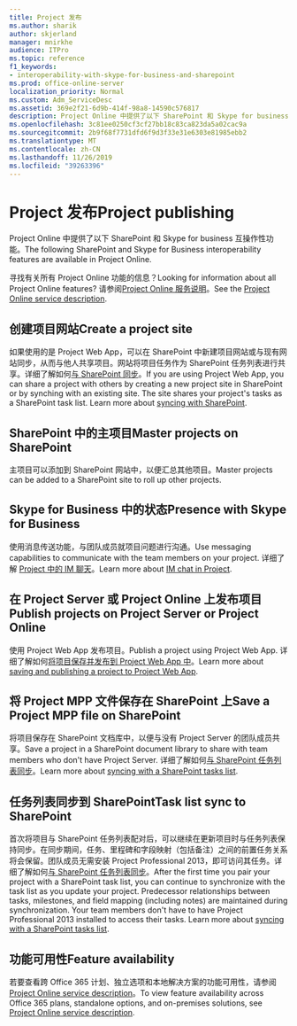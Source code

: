 ```yaml
---
title: Project 发布
ms.author: sharik
author: skjerland
manager: mnirkhe
audience: ITPro
ms.topic: reference
f1_keywords:
- interoperability-with-skype-for-business-and-sharepoint
ms.prod: office-online-server
localization_priority: Normal
ms.custom: Adm_ServiceDesc
ms.assetid: 369e2f21-6d9b-414f-98a8-14590c576817
description: Project Online 中提供了以下 SharePoint 和 Skype for business 互操作性功能。
ms.openlocfilehash: 3c81ee0250cf3cf27bb18c83ca823da5a02cac9a
ms.sourcegitcommit: 2b9f68f7731dfd6f9d3f33e31e6303e81985ebb2
ms.translationtype: MT
ms.contentlocale: zh-CN
ms.lasthandoff: 11/26/2019
ms.locfileid: "39263396"
---
```

# <a name="project-publishing"></a><span data-ttu-id="a7a29-103">Project 发布</span><span class="sxs-lookup"><span data-stu-id="a7a29-103">Project publishing</span></span>

<span data-ttu-id="a7a29-104">Project Online 中提供了以下 SharePoint 和 Skype for business 互操作性功能。</span><span class="sxs-lookup"><span data-stu-id="a7a29-104">The following SharePoint and Skype for Business interoperability features are available in Project Online.</span></span>
  
<span data-ttu-id="a7a29-105">寻找有关所有 Project Online 功能的信息？</span><span class="sxs-lookup"><span data-stu-id="a7a29-105">Looking for information about all Project Online features?</span></span> <span data-ttu-id="a7a29-106">请参阅[Project Online 服务说明](project-online-service-description.md)。</span><span class="sxs-lookup"><span data-stu-id="a7a29-106">See the [Project Online service description](project-online-service-description.md).</span></span>
  
## <a name="create-a-project-site"></a><span data-ttu-id="a7a29-107">创建项目网站</span><span class="sxs-lookup"><span data-stu-id="a7a29-107">Create a project site</span></span>

<span data-ttu-id="a7a29-p102">如果使用的是 Project Web App，可以在 SharePoint 中新建项目网站或与现有网站同步，从而与他人共享项目。网站将项目任务作为 SharePoint 任务列表进行共享。详细了解如何[与 SharePoint 同步](https://go.microsoft.com/fwlink/p/?LinkId=271352)。</span><span class="sxs-lookup"><span data-stu-id="a7a29-p102">If you are using Project Web App, you can share a project with others by creating a new project site in SharePoint or by synching with an existing site. The site shares your project's tasks as a SharePoint task list. Learn more about [syncing with SharePoint](https://go.microsoft.com/fwlink/p/?LinkId=271352).</span></span>
  
## <a name="master-projects-on-sharepoint"></a><span data-ttu-id="a7a29-111">SharePoint 中的主项目</span><span class="sxs-lookup"><span data-stu-id="a7a29-111">Master projects on SharePoint</span></span>

<span data-ttu-id="a7a29-112">主项目可以添加到 SharePoint 网站中，以便汇总其他项目。</span><span class="sxs-lookup"><span data-stu-id="a7a29-112">Master projects can be added to a SharePoint site to roll up other projects.</span></span> 
  
## <a name="presence-with-skype-for-business"></a><span data-ttu-id="a7a29-113">Skype for Business 中的状态</span><span class="sxs-lookup"><span data-stu-id="a7a29-113">Presence with Skype for Business</span></span>

<span data-ttu-id="a7a29-114">使用消息传送功能，与团队成员就项目问题进行沟通。</span><span class="sxs-lookup"><span data-stu-id="a7a29-114">Use messaging capabilities to communicate with the team members on your project.</span></span> <span data-ttu-id="a7a29-115">详细了解 [Project 中的 IM 聊天](https://go.microsoft.com/fwlink/p/?LinkId=271351)。</span><span class="sxs-lookup"><span data-stu-id="a7a29-115">Learn more about [IM chat in Project](https://go.microsoft.com/fwlink/p/?LinkId=271351).</span></span>
  
## <a name="publish-projects-on-project-server-or-project-online"></a><span data-ttu-id="a7a29-116">在 Project Server 或 Project Online 上发布项目</span><span class="sxs-lookup"><span data-stu-id="a7a29-116">Publish projects on Project Server or Project Online</span></span>

<span data-ttu-id="a7a29-117">使用 Project Web App 发布项目。</span><span class="sxs-lookup"><span data-stu-id="a7a29-117">Publish a project using Project Web App.</span></span> <span data-ttu-id="a7a29-118">详细了解如何[将项目保存并发布到 Project Web App 中](https://go.microsoft.com/fwlink/p/?LinkId=271354)。</span><span class="sxs-lookup"><span data-stu-id="a7a29-118">Learn more about [saving and publishing a project to Project Web App](https://go.microsoft.com/fwlink/p/?LinkId=271354).</span></span>
  
## <a name="save-a-project-mpp-file-on-sharepoint"></a><span data-ttu-id="a7a29-119">将 Project MPP 文件保存在 SharePoint 上</span><span class="sxs-lookup"><span data-stu-id="a7a29-119">Save a Project MPP file on SharePoint</span></span>

<span data-ttu-id="a7a29-120">将项目保存在 SharePoint 文档库中，以便与没有 Project Server 的团队成员共享。</span><span class="sxs-lookup"><span data-stu-id="a7a29-120">Save a project in a SharePoint document library to share with team members who don't have Project Server.</span></span> <span data-ttu-id="a7a29-121">详细了解如何[与 SharePoint 任务列表同步](https://go.microsoft.com/fwlink/p/?LinkId=271353)。</span><span class="sxs-lookup"><span data-stu-id="a7a29-121">Learn more about [syncing with a SharePoint tasks list](https://go.microsoft.com/fwlink/p/?LinkId=271353).</span></span>
  
## <a name="task-list-sync-to-sharepoint"></a><span data-ttu-id="a7a29-122">任务列表同步到 SharePoint</span><span class="sxs-lookup"><span data-stu-id="a7a29-122">Task list sync to SharePoint</span></span>

<span data-ttu-id="a7a29-p106">首次将项目与 SharePoint 任务列表配对后，可以继续在更新项目时与任务列表保持同步。在同步期间，任务、里程碑和字段映射（包括备注）之间的前置任务关系将会保留。团队成员无需安装 Project Professional 2013，即可访问其任务。详细了解如何[与 SharePoint 任务列表同步](https://go.microsoft.com/fwlink/p/?LinkId=271353)。</span><span class="sxs-lookup"><span data-stu-id="a7a29-p106">After the first time you pair your project with a SharePoint task list, you can continue to synchronize with the task list as you update your project. Predecessor relationships between tasks, milestones, and field mapping (including notes) are maintained during synchronization. Your team members don't have to have Project Professional 2013 installed to access their tasks. Learn more about [syncing with a SharePoint tasks list](https://go.microsoft.com/fwlink/p/?LinkId=271353).</span></span>
  
## <a name="feature-availability"></a><span data-ttu-id="a7a29-127">功能可用性</span><span class="sxs-lookup"><span data-stu-id="a7a29-127">Feature availability</span></span>

<span data-ttu-id="a7a29-128">若要查看跨 Office 365 计划、独立选项和本地解决方案的功能可用性，请参阅[Project Online service description](project-online-service-description.md)。</span><span class="sxs-lookup"><span data-stu-id="a7a29-128">To view feature availability across Office 365 plans, standalone options, and on-premises solutions, see [Project Online service description](project-online-service-description.md).</span></span>
  

